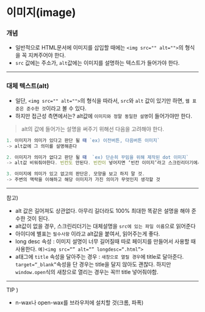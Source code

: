 # 이미지(image)
### 개념
- 일반적으로 HTML문서에 이미지를 삽입할 때에는
`<img src="" alt="">`의 형식을 꼭 지켜주어야 한다.
- `src` 값에는 주소가, `alt`값에는 이미지를 설명하는 텍스트가 들어가야 한다.

----
### 대체 텍스트(alt)
- 일단, `<img src="" alt="">`의 형식을 따라서, `src`와 `alt` 값이 있기만 하면, `웹 표준은 준수한 것`이라고 볼 수 있다.
- 하지만 접근성 측면에서는? alt값에 `이미지와 정말 동일한 설명`이 들어가야만 한다.

> alt의 값에 들어가는 설명을 써주기 위해선 다음을 고려해야 한다.
```javascript
1. 이미지가 의미가 있다고 판단 될 때 `ex) 이전버튼, 다음버튼 이미지`
-> alt값에 그 의미를 설명해준다

2. 이미지가 의미가 없다고 판단 될 때  `ex) 단순히 꾸밈을 위해 제작된 dot 이미지`
-> alt값 비워줘야한다. 빈칸도 안된다. 빈칸이 넣어지면 ‘빈칸 이미지’라고 스크린리더기에서 읽어주게 된다.

3. 이미지에 의미가 있고 없고의 판단은, 모양을 보고 하지 말 것. 
-> 주변의 맥락을 이해하고 해당 이미지가 가진 의미가 무엇인지 생각할 것
```
---

참고)
- alt 값은 길어져도 상관없다. 아무리 길더라도 100% 최대한 똑같은 설명을 해야 준수한 것이 된다. 
- alt값이 없을 경우, 스크린리더기는 대체설명을 `src에 있는 파일 이름`으로 읽어준다
- 아이디에 별표는 `필수사항` 이라고 alt값을 붙여서, 읽어주는게 좋다.
- long desc 속성 : 이미지 설명이 너무 길어질때 따로 페이지를 만들어서 사용할 때 사용한다. `예)<img src=“” alt=“” longdesc=“.html”>`
- a태그에 `title` 속성을 달아주는 경우 : `새창으로 열릴 경우`에 title로 달아준다. `target=“_blank”`속성을 단 경우는 title을 달지 않아도 괜찮다. 하지만 `window.open`식의 새창으로 열리는 경우는 꼭!!! title 넣어줘야함.

---
TIP ) 
- n-wax나 open-wax를 브라우저에 설치할 것(크롬, 파폭)










